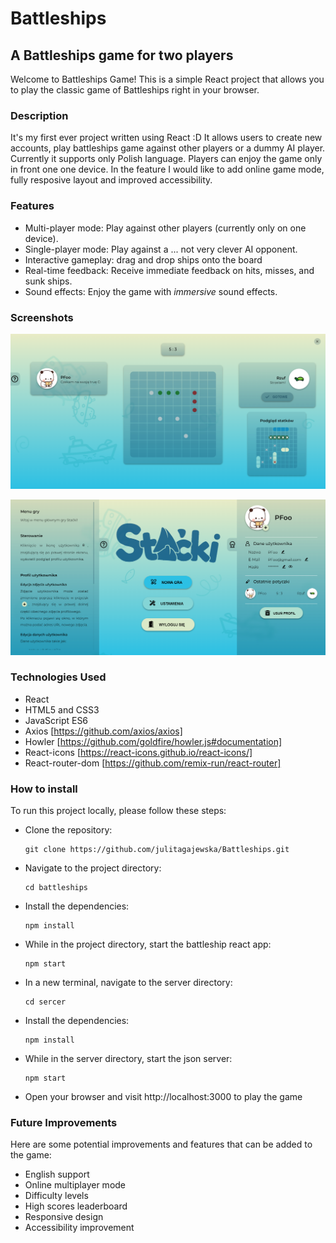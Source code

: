 # Battleships
## A Battleships game for two players
Welcome to Battleships Game! This is a simple React project that allows you to play the classic game of Battleships right in your browser.


### Description
It's my first ever project written using React :D It allows users to create new accounts, play battleships game against other players or a dummy AI player.
Currently it supports only Polish language. Players can enjoy the game only in front one one device. In the feature I would like to add online game mode, fully resposive layout and improved accessibility.


### Features
- Multi-player mode: Play against other players (currently only on one device).
- Single-player mode: Play against a ... not very clever AI opponent.
- Interactive gameplay: drag and drop ships onto the board
- Real-time feedback: Receive immediate feedback on hits, misses, and sunk ships.
- Sound effects: Enjoy the game with *immersive* sound effects.


### Screenshots
![Screenshot - battleships game](https://github.com/julitagajewska/Battleships/blob/master/src/components/assets/battleships-screenshot-1.png)

!["Screenshot - menu](https://github.com/julitagajewska/Battleships/blob/master/src/components/assets/battleships-screenshot-2.png)


### Technologies Used
- React
- HTML5 and CSS3
- JavaScript ES6
- Axios [https://github.com/axios/axios]
- Howler [https://github.com/goldfire/howler.js#documentation]
- React-icons [https://react-icons.github.io/react-icons/]
- React-router-dom [https://github.com/remix-run/react-router]


### How to install
To run this project locally, please follow these steps:
- Clone the repository:
  ```
  git clone https://github.com/julitagajewska/Battleships.git
  ```
- Navigate to the project directory:
  ```
  cd battleships
  ```
- Install the dependencies:
  ```
  npm install
  ```
- While in the project directory, start the battleship react app:
  ```
  npm start
  ```
- In a new terminal, navigate to the server directory:
  ```
  cd sercer
  ```
- Install the dependencies:
  ```
  npm install
  ```
- While in the server directory, start the json server:
  ```
  npm start
  ```
- Open your browser and visit http://localhost:3000 to play the game


### Future Improvements
Here are some potential improvements and features that can be added to the game:
- English support
- Online multiplayer mode
- Difficulty levels
- High scores leaderboard
- Responsive design
- Accessibility improvement
